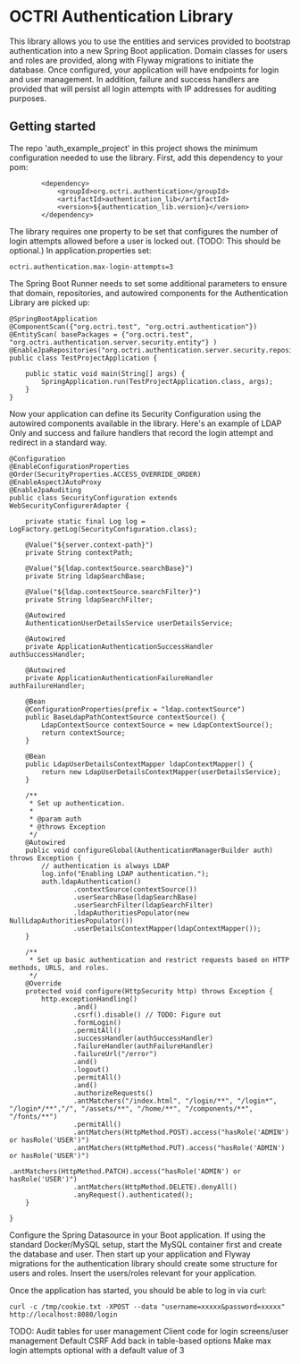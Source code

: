 # OCTRI Authentication Library

This library allows you to use the entities and services provided to bootstrap authentication into a new Spring Boot application. Domain classes for users and roles are provided, along with Flyway migrations to initiate the database. Once configured, your application will have endpoints for login and user management. In addition, failure and success handlers are provided that will persist all login attempts with IP addresses for auditing purposes.

## Getting started

The repo 'auth_example_project' in this project shows the minimum configuration needed to use the library. First, add this dependency to your pom:

```
		<dependency>
			<groupId>org.octri.authentication</groupId>
			<artifactId>authentication_lib</artifactId>
			<version>${authentication_lib.version}</version>
		</dependency>
``` 

The library requires one property to be set that configures the number of login attempts allowed before a user is locked out. (TODO: This should be optional.) In application.properties set:

```
octri.authentication.max-login-attempts=3
```

The Spring Boot Runner needs to set some additional parameters to ensure that domain, repositories, and autowired components for the Authentication Library are picked up:

```
@SpringBootApplication
@ComponentScan({"org.octri.test", "org.octri.authentication"})
@EntityScan( basePackages = {"org.octri.test", "org.octri.authentication.server.security.entity"} )
@EnableJpaRepositories("org.octri.authentication.server.security.repository")
public class TestProjectApplication {

	public static void main(String[] args) {
		SpringApplication.run(TestProjectApplication.class, args);
	}
}
```

Now your application can define its Security Configuration using the autowired components available in the library. Here's an example of LDAP Only and success and failure handlers that record the login attempt and redirect in a standard way.

```
@Configuration
@EnableConfigurationProperties
@Order(SecurityProperties.ACCESS_OVERRIDE_ORDER)
@EnableAspectJAutoProxy
@EnableJpaAuditing
public class SecurityConfiguration extends WebSecurityConfigurerAdapter {

	private static final Log log = LogFactory.getLog(SecurityConfiguration.class);

	@Value("${server.context-path}")
	private String contextPath;

	@Value("${ldap.contextSource.searchBase}")
	private String ldapSearchBase;

	@Value("${ldap.contextSource.searchFilter}")
	private String ldapSearchFilter;

	@Autowired
	AuthenticationUserDetailsService userDetailsService;

	@Autowired
	private ApplicationAuthenticationSuccessHandler authSuccessHandler;

	@Autowired
	private ApplicationAuthenticationFailureHandler authFailureHandler;

	@Bean
	@ConfigurationProperties(prefix = "ldap.contextSource")
	public BaseLdapPathContextSource contextSource() {
		LdapContextSource contextSource = new LdapContextSource();
		return contextSource;
	}

	@Bean
	public LdapUserDetailsContextMapper ldapContextMapper() {
		return new LdapUserDetailsContextMapper(userDetailsService);
	}

	/**
	 * Set up authentication.
	 *
	 * @param auth
	 * @throws Exception
	 */
	@Autowired
	public void configureGlobal(AuthenticationManagerBuilder auth) throws Exception {
		// authentication is always LDAP
		log.info("Enabling LDAP authentication.");
		auth.ldapAuthentication()
				.contextSource(contextSource())
				.userSearchBase(ldapSearchBase)
				.userSearchFilter(ldapSearchFilter)
				.ldapAuthoritiesPopulator(new NullLdapAuthoritiesPopulator())
				.userDetailsContextMapper(ldapContextMapper());
	}

	/**
	 * Set up basic authentication and restrict requests based on HTTP methods, URLS, and roles.
	 */
	@Override
	protected void configure(HttpSecurity http) throws Exception {
		http.exceptionHandling()
				.and()
				.csrf().disable() // TODO: Figure out
				.formLogin()
				.permitAll()
				.successHandler(authSuccessHandler)
				.failureHandler(authFailureHandler)
				.failureUrl("/error")
				.and()
				.logout()
				.permitAll()
				.and()
				.authorizeRequests()
				.antMatchers("/index.html", "/login/**", "/login*", "/login*/**","/", "/assets/**", "/home/**", "/components/**", "/fonts/**")
				.permitAll()
				.antMatchers(HttpMethod.POST).access("hasRole('ADMIN') or hasRole('USER')")
				.antMatchers(HttpMethod.PUT).access("hasRole('ADMIN') or hasRole('USER')")
				.antMatchers(HttpMethod.PATCH).access("hasRole('ADMIN') or hasRole('USER')")
				.antMatchers(HttpMethod.DELETE).denyAll()
				.anyRequest().authenticated();
	}

}
```

Configure the Spring Datasource in your Boot application. If using the standard Docker/MySQL setup, start the MySQL container first and create the database and user. Then start up your application and Flyway migrations for the authentication library should create some structure for users and roles. Insert the users/roles relevant for your application.

Once the application has started, you should be able to log in via curl:

```
curl -c /tmp/cookie.txt -XPOST --data "username=xxxxx&password=xxxxx" http://localhost:8080/login
```

TODO:
Audit tables for user management
Client code for login screens/user management
Default CSRF
Add back in table-based options
Make max login attempts optional with a default value of 3
